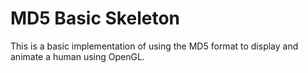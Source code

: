 MD5 Basic Skeleton
=================

This is a basic implementation of using the MD5 format to display and animate a human using
OpenGL. 
